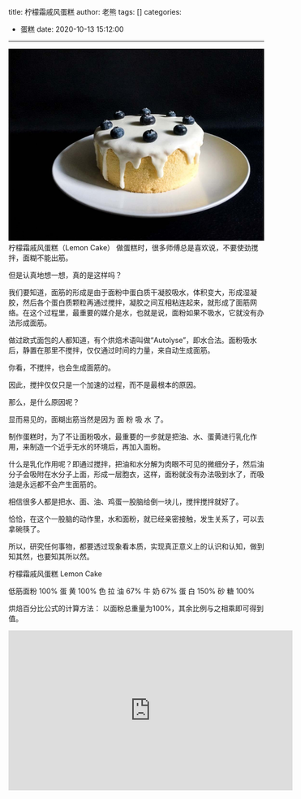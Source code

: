 title: 柠檬霜戚风蛋糕
author: 老熊
tags: []
categories:
  - 蛋糕
date: 2020-10-13 15:12:00
---
![](/images/pasted-39.jpg)
柠檬霜戚风蛋糕（Lemon Cake）
做蛋糕时，很多师傅总是喜欢说，不要使劲搅拌，面糊不能出筋。

但是认真地想一想，真的是这样吗？

我们要知道，面筋的形成是由于面粉中蛋白质干凝胶吸水，体积变大，形成湿凝胶，然后各个蛋白质颗粒再通过搅拌，凝胶之间互相粘连起来，就形成了面筋网络。在这个过程里，最重要的媒介是水，也就是说，面粉如果不吸水，它就没有办法形成面筋。

做过欧式面包的人都知道，有个烘焙术语叫做“Autolyse”，即水合法。面粉吸水后，静置在那里不搅拌，仅仅通过时间的力量，来自动生成面筋。

你看，不搅拌，也会生成面筋的。

因此，搅拌仅仅只是一个加速的过程，而不是最根本的原因。

那么，是什么原因呢？

显而易见的，面糊出筋当然是因为 面 粉 吸 水 了。

制作蛋糕时，为了不让面粉吸水，最重要的一步就是把油、水、蛋黄进行乳化作用，来制造一个近乎无水的环境后，再加入面粉。

什么是乳化作用呢？即通过搅拌，把油和水分解为肉眼不可见的微细分子，然后油分子会吸附在水分子上面，形成一层胞衣，这样，面粉就没有办法吸到水了，而吸油是永远都不会产生面筋的。

相信很多人都是把水、面、油、鸡蛋一股脑给倒一块儿，搅拌搅拌就好了。

恰恰，在这个一股脑的动作里，水和面粉，就已经亲密接触，发生关系了，可以去拿碗筷了。

所以，研究任何事物，都要透过现象看本质，实现真正意义上的认识和认知，做到知其然，也要知其所以然。

柠檬霜戚风蛋糕
Lemon Cake

低筋面粉    100%
蛋        黄     100%
色  拉  油       67%
牛        奶       67%
蛋        白     150%
砂        糖     100%

烘焙百分比公式的计算方法：
以面粉总重量为100%，其余比例与之相乘即可得到值。

<iframe width="560" height="315" src="https://www.youtube.com/embed/Xm1dqFa7Cwo" frameborder="0" allow="accelerometer; autoplay; clipboard-write; encrypted-media; gyroscope; picture-in-picture" allowfullscreen></iframe>
